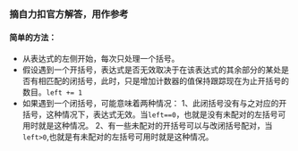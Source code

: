 ### 摘自力扣官方解答，用作参考
#### 简单的方法：
- 从表达式的左侧开始，每次只处理一个括号。
- 假设遇到一个开括号，表达式是否无效取决于在该表达式的其余部分的某处是否有相匹配的闭括号，此时，只是增加计数器的值保持跟踪现在为止开括号的数目。`left += 1`
- 如果遇到一个闭括号，可能意味着两种情况：
1、此闭括号没有与之对应的开括号，这种情况下，表达式无效。当`left==0`，也就是没有未配对的左括号可用时就是这种情况。
2、有一些未配对的开括号可以与改闭括号配对，当`left>0`,也就是有未配对的左括号可用时就是这种情况。